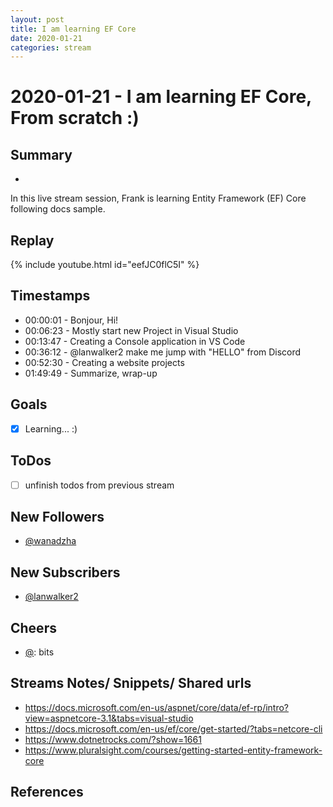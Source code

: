```yaml
---
layout: post
title: I am learning EF Core
date: 2020-01-21
categories: stream
---
```



# 2020-01-21 - I am learning EF Core, From scratch :)

## Summary
-

In this live stream session, Frank is learning Entity Framework (EF) Core following docs sample.

## Replay


{% include youtube.html id="eefJC0flC5I" %}
<br/><!--more-->


## Timestamps


- 00:00:01 - Bonjour, Hi!
- 00:06:23 - Mostly start new Project in Visual Studio
- 00:13:47 - Creating a Console  application in VS Code
- 00:36:12 - @lanwalker2 make me jump with  "HELLO" from Discord
- 00:52:30 - Creating a website projects
- 01:49:49 - Summarize, wrap-up

Goals
-----

- [x] Learning... :)



ToDos
-----
- [ ] unfinish todos from previous stream


New Followers
-------------

- [@wanadzha](https://www.twitch.tv/wanadzha)


New Subscribers
---------------

- [@lanwalker2](https://www.twitch.tv/lanwalker2)



Cheers
------

- [@](https://www.twitch.tv/):  bits



Streams Notes/ Snippets/ Shared urls
-----------------------------------

- https://docs.microsoft.com/en-us/aspnet/core/data/ef-rp/intro?view=aspnetcore-3.1&tabs=visual-studio
- https://docs.microsoft.com/en-us/ef/core/get-started/?tabs=netcore-cli
- https://www.dotnetrocks.com/?show=1661
- https://www.pluralsight.com/courses/getting-started-entity-framework-core


References
----------

